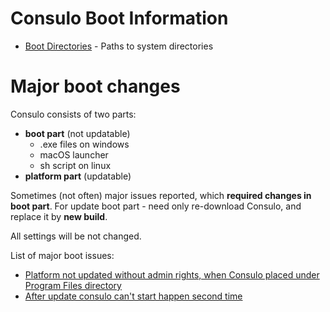 # Consulo Boot Information
 * [Boot Directories](boot.directories.md) - Paths to system directories


# Major boot changes

Consulo consists of two parts:
  * **boot part** (not updatable)
      * .exe files on windows
      * macOS launcher
      * sh script on linux
  * **platform part** (updatable)

Sometimes (not often) major issues reported, which **required changes in boot part**. For update boot part - need only re-download Consulo, and replace it by **new build**.

All settings will be not changed.

List of major boot issues:
* [Platform not updated without admin rights, when Consulo placed under Program Files directory](https://github.com/consulo/consulo/issues/280)
* [After update consulo can't start happen second time](https://github.com/consulo/consulo/issues/256)
